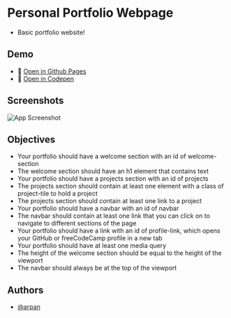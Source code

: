 # Personal Portfolio Webpage

* Basic portfolio website!

## Demo

* 🔗 [Open in Github Pages](https://mrArpanM.github.io/fCC-RWD/personalPortfolioWebpage/home)
* 🔗 [Open in Codepen](https://codepen.io/arpan-m/full/OJQdMVR)

## Screenshots

![App Screenshot](https://github.com/mrArpanM/fCC-RWD/blob/main/personalPortfolioWebpage/ppwSS.png?raw=true)

## Objectives

* Your portfolio should have a welcome section with an id of welcome-section
* The welcome section should have an h1 element that contains text
* Your portfolio should have a projects section with an id of projects
* The projects section should contain at least one element with a class of project-tile to hold a project
* The projects section should contain at least one link to a project
* Your portfolio should have a navbar with an id of navbar
* The navbar should contain at least one link that you can click on to navigate to different sections of the page
* Your portfolio should have a link with an id of profile-link, which opens your GitHub or freeCodeCamp profile in a new tab
* Your portfolio should have at least one media query
* The height of the welcome section should be equal to the height of the viewport
* The navbar should always be at the top of the viewport

## Authors

- [@arpan](https://www.github.com/mrArpanM)

